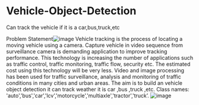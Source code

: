 # Vehicle-Object-Detection
Can track the vehicle if it is a car,bus,truck,etc

Problem Statement![image](https://user-images.githubusercontent.com/75730196/129078320-9c2997eb-a0ce-4e04-b1f8-569a52c2fdc7.png)
Vehicle tracking is the process of locating a moving vehicle using a camera. Capture vehicle in video sequence from surveillance camera is demanding application to improve tracking performance. This technology is increasing the number of applications such as traffic control, traffic monitoring, traffic flow, security etc. The estimated cost using this technology will be very less. Video and image processing has been used for traffic surveillance, analysis and monitoring of traffic conditions in many cities and urban areas. The aim is to build an vehicle object detection it can track weather it is car ,bus ,truck ,etc. 
Class names:           'auto','bus','car','lcv','motorcycle','multiaxle','tractor','truck’.
![image](https://user-images.githubusercontent.com/75730196/129078345-fd7e264b-7df1-481d-8946-9d39a9a5c1d8.png)



